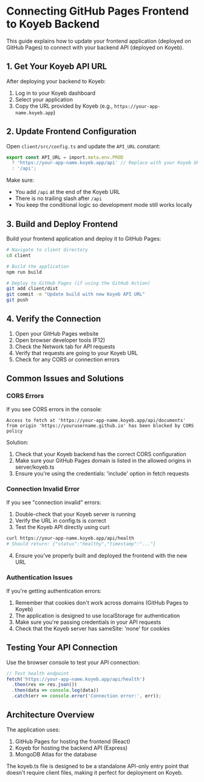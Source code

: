 # Connecting GitHub Pages Frontend to Koyeb Backend

This guide explains how to update your frontend application (deployed on GitHub Pages) to connect with your backend API (deployed on Koyeb).

## 1. Get Your Koyeb API URL

After deploying your backend to Koyeb:

1. Log in to your Koyeb dashboard
2. Select your application
3. Copy the URL provided by Koyeb (e.g., `https://your-app-name.koyeb.app`)

## 2. Update Frontend Configuration

Open `client/src/config.ts` and update the `API_URL` constant:

```typescript
export const API_URL = import.meta.env.PROD 
  ? 'https://your-app-name.koyeb.app/api' // Replace with your Koyeb URL
  : '/api';
```

Make sure:
- You add `/api` at the end of the Koyeb URL
- There is no trailing slash after `/api`
- You keep the conditional logic so development mode still works locally

## 3. Build and Deploy Frontend

Build your frontend application and deploy it to GitHub Pages:

```bash
# Navigate to client directory
cd client

# Build the application
npm run build

# Deploy to GitHub Pages (if using the GitHub Action)
git add client/dist
git commit -m "Update build with new Koyeb API URL"
git push
```

## 4. Verify the Connection

1. Open your GitHub Pages website
2. Open browser developer tools (F12)
3. Check the Network tab for API requests
4. Verify that requests are going to your Koyeb URL
5. Check for any CORS or connection errors

## Common Issues and Solutions

### CORS Errors

If you see CORS errors in the console:

```
Access to fetch at 'https://your-app-name.koyeb.app/api/documents' from origin 'https://yourusername.github.io' has been blocked by CORS policy
```

Solution:
1. Check that your Koyeb backend has the correct CORS configuration
2. Make sure your GitHub Pages domain is listed in the allowed origins in server/koyeb.ts
3. Ensure you're using the credentials: 'include' option in fetch requests

### Connection Invalid Error

If you see "connection invalid" errors:

1. Double-check that your Koyeb server is running
2. Verify the URL in config.ts is correct
3. Test the Koyeb API directly using curl:

```bash
curl https://your-app-name.koyeb.app/api/health
# Should return: {"status":"healthy","timestamp":"..."}
```

4. Ensure you've properly built and deployed the frontend with the new URL

### Authentication Issues

If you're getting authentication errors:

1. Remember that cookies don't work across domains (GitHub Pages to Koyeb)
2. The application is designed to use localStorage for authentication
3. Make sure you're passing credentials in your API requests
4. Check that the Koyeb server has sameSite: 'none' for cookies

## Testing Your API Connection

Use the browser console to test your API connection:

```javascript
// Test health endpoint
fetch('https://your-app-name.koyeb.app/api/health')
  .then(res => res.json())
  .then(data => console.log(data))
  .catch(err => console.error('Connection error:', err));
```

## Architecture Overview

The application uses:

1. GitHub Pages for hosting the frontend (React)
2. Koyeb for hosting the backend API (Express)
3. MongoDB Atlas for the database

The koyeb.ts file is designed to be a standalone API-only entry point that doesn't require client files, making it perfect for deployment on Koyeb.
